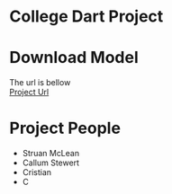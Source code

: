 # College Dart Project

# Download Model
The url is bellow <br />
[Project Url](https://huggingface.co/struan-mclean1/DartBoard/tree/main)

# Project People
- Struan McLean
- Callum Stewert
- Cristian
- C